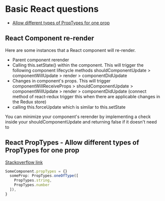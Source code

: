 # Basic React questions

* [Allow different types of PropTypes for one prop](#react-proptypes---allow-different-types-of-proptypes-for-one-prop)


## React Component re-render
Here are some instances that a React component will re-render.

* Parent component rerender
* Calling this.setState() within the component. This will trigger the following component lifecycle methods shouldComponentUpdate > componentWillUpdate > render > componentDidUpdate
* Changes in component's props. This will trigger componentWillReceiveProps > shouldComponentUpdate > componentWillUpdate > render > componentDidUpdate (connect method of react-redux trigger this when there are applicable changes in the Redux store)
 * calling this.forceUpdate which is similar to this.setState

You can minimize your component's rerender by implementing a check inside your shouldComponentUpdate and returning false if it doesn't need to
## React PropTypes - Allow different types of PropTypes for one prop

[Stackoverflow link](https://stackoverflow.com/questions/41808428/react-proptypes-allow-different-types-of-proptypes-for-one-prop)

```javascript
SomeComponent.propTypes = {}
  someProp: PropTypes.oneOfType([
    PropTypes.string,
    PropTypes.number
  ]),
}
```


